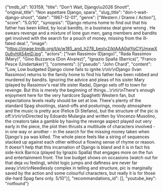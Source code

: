 {"tmdb_id": 103159, "title": "Don't Wait, Django\u2026 Shoot!", "original_title": "Non aspettare Django, spara", "slug_title": "don-t-wait-django-shoot", "date": "1967-12-01", "genre": ["Western / Drame / Action"], "score": "5.0/10", "synopsis": "Django returns home to find out that his father has been killed, by local bandits, in a business deal gone wrong .  He swears revenge and a mixture of lone gun men, gang members and bandits get involved with the search for a pouch of money, missing from the ill-fated deal.", "image": "https://image.tmdb.org/t/p/w185_and_h278_bestv2/ktAAA0qIYqCYUmxwX0u6yHA54mD.jpg", "actors": ["Ivan Rassimov (Django)", "Rada Rassimov (Mary)", "Gino Buzzanca (Don Alvarez)", "Ignazio Spalla (Barrica)", "Franco Pesce (Undertaker)"], "comments": [{"pseudo": "John Chard", "content": "Low, Low budgeted Django clone fails to ignite.\r\n\r\nDjango (Ivan Rassimov) returns to the family home to find his father has been robbed and murdered by bandits. Ignoring the advice and pleas of his sister Mary (played by Rassimov's real life sister Rada), Django sets off to town for revenge. But this is merely the beginning of things...\r\n\r\nThere's enough enjoyment here for the very hardcore Spaghetti Western fan, but expectations levels really should be set at low. There's plenty of the standard Spag shootings, stand-offs and posturings, moody atmosphere and the music is pretty ace (Felice Di Stefano), but the structure of the pic is off.\r\n\r\nDirected by Edoardo Mulargia and written by Vincenzo Musolino, the creators take a gamble by having the revenge aspect played out very early in the piece, the plot then thrusts a multitude of characters involved - in one way or another - in the search for the missing money taken when Django's pa was killed. The whole piece feels like a string of sequences stacked up against each other without a flowing sense of rhyme or reason. It doesn't help that this incarnation of Django is bland and it is in fact his side-kick Barrica (played by Ignazio Spalla) that engages more on the fun and entertainment front. The low budget shows on occasions (watch out for that deja vu feeling), whilst logic jumps and daftness are never far away.\r\n\r\nNeedlessly complex in telling and structure, pic is marginally saved by the action and some colourful characters, but really it is for those die-hard Spag fans only. 5/10"}], "recommandations_id": [], "youtube_key": "notfound"}